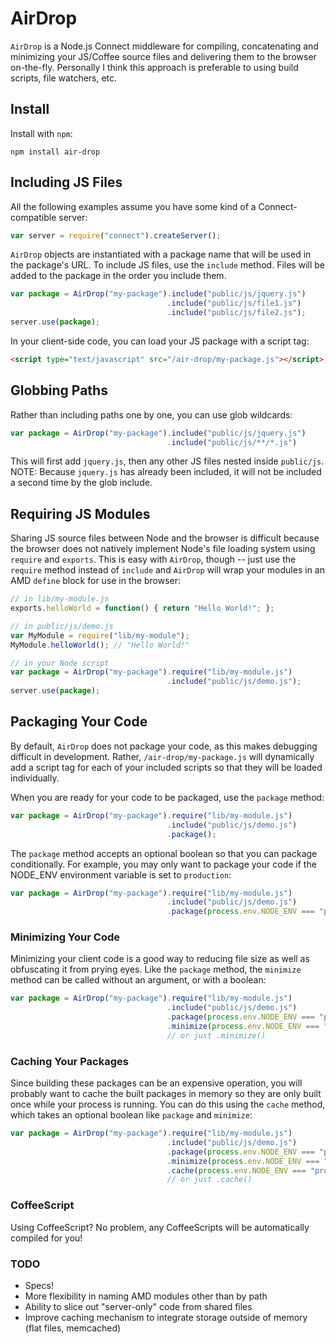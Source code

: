 # AirDrop

`AirDrop` is a Node.js Connect middleware for compiling, concatenating and minimizing
 your JS/Coffee source files and delivering them to the browser on-the-fly. 
Personally I think this approach is preferable to using build scripts, file watchers, etc.

## Install

Install with `npm`:

```
npm install air-drop
```

## Including JS Files

All the following examples assume you have some kind of a Connect-compatible server:

```javascript
var server = require("connect").createServer();
```

`AirDrop` objects are instantiated with a package name that will be used in the package's
URL. To include JS files, use the `include` method. Files will be added to the package
in the order you include them.

```javascript
var package = AirDrop("my-package").include("public/js/jquery.js")
                                   .include("public/js/file1.js")
                                   .include("public/js/file2.js");
server.use(package);
```

In your client-side code, you can load your JS package with a script tag:

```html
<script type="text/javascript" src="/air-drop/my-package.js"></script>
```

## Globbing Paths

Rather than including paths one by one, you can use glob wildcards:

```javascript
var package = AirDrop("my-package").include("public/js/jquery.js")
                                   .include("public/js/**/*.js")
```

This will first add `jquery.js`, then any other JS files nested inside `public/js`.
NOTE: Because `jquery.js` has already been included, it will not be included a
second time by the glob include.

## Requiring JS Modules

Sharing JS source files between Node and the browser is difficult because the browser
does not natively implement Node's file loading system using `require` and `exports`.
This is easy with `AirDrop`, though -- just use the `require` method instead of `include`
and `AirDrop` will wrap your modules in an AMD `define` block for use in the browser:

```javascript
// in lib/my-module.js
exports.helloWorld = function() { return "Hello World!"; };

// in public/js/demo.js
var MyModule = require("lib/my-module");
MyModule.helloWorld(); // "Hello World!"

// in your Node script
var package = AirDrop("my-package").require("lib/my-module.js")
                                   .include("public/js/demo.js");
server.use(package);
```

## Packaging Your Code

By default, `AirDrop` does not package your code, as this makes debugging difficult
in development. Rather, `/air-drop/my-package.js` will dynamically add a script tag
for each of your included scripts so that they will be loaded individually.

When you are ready for your code to be packaged, use the `package` method:

```javascript
var package = AirDrop("my-package").require("lib/my-module.js")
                                   .include("public/js/demo.js")
                                   .package();
```

The `package` method accepts an optional boolean so that you can package conditionally.
For example, you may only want to package your code if the NODE_ENV environment
variable is set to `production`:

```javascript
var package = AirDrop("my-package").require("lib/my-module.js")
                                   .include("public/js/demo.js")
                                   .package(process.env.NODE_ENV === "production");
```

### Minimizing Your Code

Minimizing your client code is a good way to reducing file size as well as obfuscating
it from prying eyes. Like the `package` method, the `minimize` method can be called
without an argument, or with a boolean:

```javascript
var package = AirDrop("my-package").require("lib/my-module.js")
                                   .include("public/js/demo.js")
                                   .package(process.env.NODE_ENV === "production")
                                   .minimize(process.env.NODE_ENV === "production");
                                   // or just .minimize()
```

### Caching Your Packages

Since building these packages can be an expensive operation, you will probably want to cache
the built packages in memory so they are only built once while your process is running.
You can do this using the `cache` method, which takes an optional boolean like `package`
and `minimize`:


```javascript
var package = AirDrop("my-package").require("lib/my-module.js")
                                   .include("public/js/demo.js")
                                   .package(process.env.NODE_ENV === "production")
                                   .minimize(process.env.NODE_ENV === "production")
                                   .cache(process.env.NODE_ENV === "production");
                                   // or just .cache()
```

### CoffeeScript

Using CoffeeScript? No problem, any CoffeeScripts will be automatically compiled for you!

### TODO

- Specs!
- More flexibility in naming AMD modules other than by path
- Ability to slice out "server-only" code from shared files
- Improve caching mechanism to integrate storage outside of memory (flat files, memcached)
